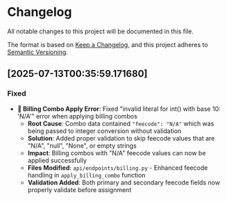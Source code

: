 # Changelog

All notable changes to this project will be documented in this file.

The format is based on [Keep a Changelog](https://keepachangelog.com/en/1.0.0/),
and this project adheres to [Semantic Versioning](https://semver.org/spec/v2.0.0.html).

## [2025-07-13T00:35:59.171680]

### Fixed

- **🔧 Billing Combo Apply Error**: Fixed "invalid literal for int() with base 10: 'N/A'" error when applying billing combos
  - **Root Cause**: Combo data contained `"feecode": "N/A"` which was being passed to integer conversion without validation
  - **Solution**: Added proper validation to skip feecode values that are "N/A", "null", "None", or empty strings
  - **Impact**: Billing combos with "N/A" feecode values can now be applied successfully
  - **Files Modified**: `api/endpoints/billing.py` - Enhanced feecode handling in `apply_billing_combo` function
  - **Validation Added**: Both primary and secondary feecode fields now properly validate before assignment

